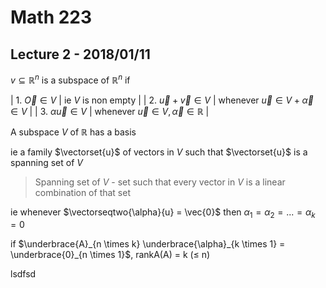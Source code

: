# Math 223
$\renewcommand{\vec}[1]{\overrightarrow{#1}}$
$\newcommand{\vectorset}[1]{\{\vec{#1_1}, \vec{#1_2}, ..., \vec{#1_k}\}}$
$\newcommand{\vectorseqtwo}[2]{#1_1\vec{#2_1} + #1_2\vec{#2_2} + ... + #1_k\vec{#2_k}}$
## Lecture 2 - 2018/01/11

$v \subseteq \mathbb{R}^n$ is a subspace of $\mathbb{R}^n$ if

| 1. $\vec{O} \in V$ | ie $V$ is non empty |
| 2. $\vec{u} + \vec{v} \in V$ | whenever $\vec{u} \in V + \vec{\alpha} \in V$ |
| 3. $\alpha \vec{u} \in V$ | whenever $\vec{u} \in V, \vec{\alpha} \in \mathbb{R}$ |

A subspace $V$ of $\mathbb{R}$ has a basis

ie a family $\vectorset{u}$ of vectors in $V$ such that $\vectorset{u}$ is a spanning set of $V$

> Spanning set of $V$ - set such that every vector in $V$ is a linear combination of that set

ie whenever $\vectorseqtwo{\alpha}{u} = \vec{0}$ then $\alpha_1 = \alpha_2 = ... = \alpha_k = 0$

if $\underbrace{A}_{n \times k} \underbrace{\alpha}_{k \times 1} = \underbrace{0}_{n \times 1}$, rankA(A) = k (&le; n)

lsdfsd